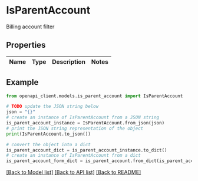 # IsParentAccount

Billing account filter

## Properties

Name | Type | Description | Notes
------------ | ------------- | ------------- | -------------

## Example

```python
from openapi_client.models.is_parent_account import IsParentAccount

# TODO update the JSON string below
json = "{}"
# create an instance of IsParentAccount from a JSON string
is_parent_account_instance = IsParentAccount.from_json(json)
# print the JSON string representation of the object
print(IsParentAccount.to_json())

# convert the object into a dict
is_parent_account_dict = is_parent_account_instance.to_dict()
# create an instance of IsParentAccount from a dict
is_parent_account_form_dict = is_parent_account.from_dict(is_parent_account_dict)
```
[[Back to Model list]](../README.md#documentation-for-models) [[Back to API list]](../README.md#documentation-for-api-endpoints) [[Back to README]](../README.md)


